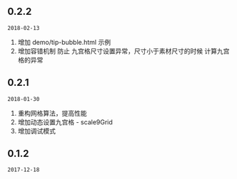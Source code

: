 ## 0.2.2

`2018-02-13`
1. 增加 demo/tip-bubble.html 示例
2. 增加容错机制 防止 九宫格尺寸设置异常，尺寸小于素材尺寸的时候 计算九宫格的异常

## 0.2.1

`2018-01-30`
1. 重构网格算法，提高性能
2. 增加动态设置九宫格 - scale9Grid
3. 增加调试模式

## 0.1.2

`2017-12-18`
